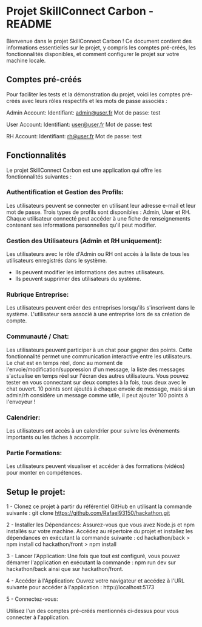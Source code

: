 # Projet SkillConnect Carbon - README
Bienvenue dans le projet SkillConnect Carbon ! Ce document contient des informations essentielles sur le projet, y compris les comptes pré-créés, les fonctionnalités disponibles, et comment configurer le projet sur votre machine locale.

## Comptes pré-créés
Pour faciliter les tests et la démonstration du projet, voici les comptes pré-créés avec leurs rôles respectifs et les mots de passe associés :

Admin Account:
Identifiant: admin@user.fr
Mot de passe: test

User Account:
Identifiant: user@user.fr
Mot de passe: test

RH Account:
Identifiant: rh@user.fr
Mot de passe: test

## Fonctionnalités
Le projet SkillConnect Carbon est une application qui offre les fonctionnalités suivantes :

### Authentification et Gestion des Profils:

Les utilisateurs peuvent se connecter en utilisant leur adresse e-mail et leur mot de passe.
Trois types de profils sont disponibles : Admin, User et RH.
Chaque utilisateur connecté peut accéder à une fiche de renseignements contenant ses informations personnelles qu'il peut modifier.

### Gestion des Utilisateurs (Admin et RH uniquement):

Les utilisateurs avec le rôle d'Admin ou RH ont accès à la liste de tous les utilisateurs enregistrés dans le système.
- Ils peuvent modifier les informations des autres utilisateurs.
- Ils peuvent supprimer des utilisateurs du système.

### Rubrique Entreprise:

Les utilisateurs peuvent créer des entreprises lorsqu'ils s'inscrivent dans le système.
L'utilisateur sera associé à une entreprise lors de sa création de compte.

### Communauté / Chat:

Les utilisateurs peuvent participer à un chat pour gagner des points. Cette fonctionnalité permet une communication interactive entre les utilisateurs.
Le chat est en temps réel, donc au moment de l'envoie/modification/suppression d'un message, la liste des messages s'actualise en temps réel sur l'écran des autres utilisateurs.
Vous pouvez tester en vous connectant sur deux comptes à la fois, tous deux avec le chat ouvert.
10 points sont ajoutés à chaque envoie de message, mais si un admin/rh considère un message comme utile, il peut ajouter 100 points à l'envoyeur !

### Calendrier:

Les utilisateurs ont accès à un calendrier pour suivre les événements importants ou les tâches à accomplir.

### Partie Formations:

Les utilisateurs peuvent visualiser et accéder à des formations (vidéos) pour monter en compétences.


## Setup le projet:

1 - Clonez ce projet à partir du référentiel GitHub en utilisant la commande suivante :
git clone https://github.com/Rafael93150/hackathon.git

2 - Installer les Dépendances:
Assurez-vous que vous avez Node.js et npm installés sur votre machine.
Accédez au répertoire du projet et installez les dépendances en exécutant la commande suivante :
cd hackathon/back > npm install
cd hackathon/front > npm install

3 - Lancer l'Application:
Une fois que tout est configuré, vous pouvez démarrer l'application en exécutant la commande :
npm run dev sur hackathon/back ainsi que sur hackathon/front.

4 - Accéder à l'Application:
Ouvrez votre navigateur et accédez à l'URL suivante pour accéder à l'application :
http://localhost:5173

5 - Connectez-vous:

Utilisez l'un des comptes pré-créés mentionnés ci-dessus pour vous connecter à l'application.

